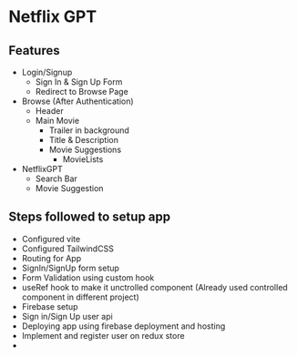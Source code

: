 # Netflix GPT
## Features
- Login/Signup
    - Sign In & Sign Up Form
    - Redirect to Browse Page
- Browse (After Authentication)
    - Header
    - Main Movie
        - Trailer in background
        - Title & Description
        - Movie Suggestions
            - MovieLists
- NetflixGPT
    - Search Bar
    - Movie Suggestion

## Steps followed to setup app    
- Configured vite
- Configured TailwindCSS
- Routing for App
- SignIn/SignUp form setup
- Form Validation using custom hook
- useRef hook to make it unctrolled component (Already used controlled component in different project)
- Firebase setup
- Sign in/Sign Up user api 
- Deploying app using firebase deployment and hosting
- Implement and register user on redux store
-